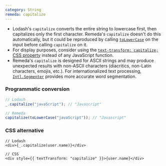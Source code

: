 ```yaml
---
category: String
remeda: capitalize
---
```


- Lodash's `capitalize` converts the entire string to lowercase first, then
  capitalizes only the first character. Remeda's `capitalize` doesn't do this
  automatically, but it could be reproduced by calling [`toLowerCase`](/docs#toLowerCase)
  on the input before calling `capitalize` on it.
- For display purposes, consider using the
  [`text-transform: capitalize;` CSS property](https://developer.mozilla.org/en-US/docs/Web/CSS/text-transform)
  instead of any JavaScript function.
- Remeda's `capitalize` is designed for ASCII strings and may produce unexpected
  results with non-ASCII characters (diacritics, non-Latin characters, emojis,
  etc.). For internationalized text processing,
  [`Intl.Segmenter`](https://developer.mozilla.org/en-US/docs/Web/JavaScript/Reference/Global_Objects/Intl/Segmenter)
  provides more accurate word segmentation.

### Programmatic conversion

```ts
// Lodash
_.capitalize("javaScript"); // "Javascript"

// Remeda
capitalize(toLowerCase("javaScript")); // "Javascript"
```

### CSS alternative

```tsx
// Lodash
<div>{_.capitalize(user.name)}</div>

// CSS
<div style={{ textTransform: "capitalize" }}>{user.name}</div>
```
